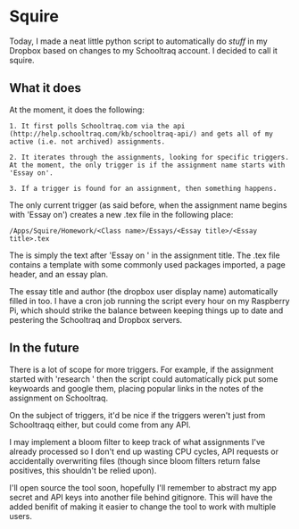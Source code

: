 Squire
==========

Today, I made a neat little python script to automatically do *stuff* in my Dropbox based on 
changes to my Schooltraq account. I decided to call it squire.

What it does
----------------

At the moment, it does 
the following:

	1. It first polls Schooltraq.com via the api (http://help.schooltraq.com/kb/schooltraq-api/) and gets all of my active (i.e. not archived) assignments.

	2. It iterates through the assignments, looking for specific triggers. At the moment, the only trigger is if the assignment name starts with 'Essay on'.

	3. If a trigger is found for an assignment, then something happens.

The only current trigger (as said before, when the assignment name begins with 'Essay on') creates a new .tex file in the following place:

`/Apps/Squire/Homework/<Class name>/Essays/<Essay title>/<Essay title>.tex` 

The <Essay title> is simply the text after 'Essay on ' in the assignment title. The .tex file contains a template with some commonly used packages imported, a page header, and an essay plan.

The essay title and author (the dropbox user display name) automatically filled in too. I have a cron job running the script every hour on my Raspberry Pi, which should strike the balance between keeping things up to date and pestering the Schooltraq and Dropbox servers.

In the future
------------------ 
There is a lot of scope for more triggers. For example, if the assignment started with 'research ' then the script could automatically pick put some keywoards and google them, placing popular links in the notes of the assignment on Schooltraq.

On the subject of triggers, it'd be nice if the triggers weren't just from Schooltraqq either, but could come from any API. 

I may implement a bloom filter to keep track of what assignments I've already processed so I don't end up wasting CPU cycles, API requests or accidentally overwriting files (though since bloom filters return false positives, this shouldn't be relied upon).

I'll open source the tool soon, hopefully I'll remember to abstract my app secret and API keys into another file behind gitignore. This will have the added benifit of making it easier to change the tool to work with multiple users.
